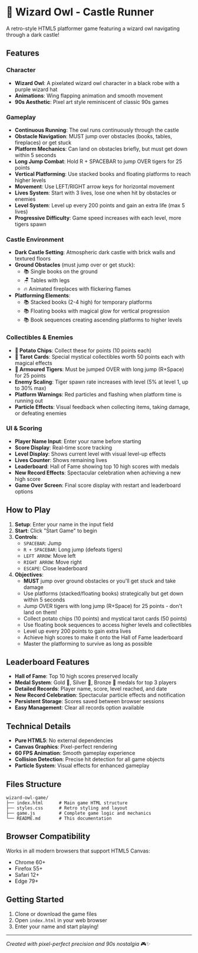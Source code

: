 # 🦉 Wizard Owl - Castle Runner

A retro-style HTML5 platformer game featuring a wizard owl navigating through a dark castle!

## Features

### Character
- **Wizard Owl**: A pixelated wizard owl character in a black robe with a purple wizard hat
- **Animations**: Wing flapping animation and smooth movement
- **90s Aesthetic**: Pixel art style reminiscent of classic 90s games

### Gameplay
- **Continuous Running**: The owl runs continuously through the castle
- **Obstacle Navigation**: MUST jump over obstacles (books, tables, fireplaces) or get stuck
- **Platform Mechanics**: Can land on obstacles briefly, but must get down within 5 seconds
- **Long Jump Combat**: Hold R + SPACEBAR to jump OVER tigers for 25 points
- **Vertical Platforming**: Use stacked books and floating platforms to reach higher levels
- **Movement**: Use LEFT/RIGHT arrow keys for horizontal movement
- **Lives System**: Start with 3 lives, lose one when hit by obstacles or enemies
- **Level System**: Level up every 200 points and gain an extra life (max 5 lives)
- **Progressive Difficulty**: Game speed increases with each level, more tigers spawn

### Castle Environment
- **Dark Castle Setting**: Atmospheric dark castle with brick walls and textured floors
- **Ground Obstacles** (must jump over or get stuck):
  - 📚 Single books on the ground
  - 🪑 Tables with legs  
  - 🔥 Animated fireplaces with flickering flames
- **Platforming Elements**:
  - 📚 Stacked books (2-4 high) for temporary platforms
  - 📚 Floating books with magical glow for vertical progression
  - 📚 Book sequences creating ascending platforms to higher levels

### Collectibles & Enemies
- **🥔 Potato Chips**: Collect these for points (10 points each)
- **🔮 Tarot Cards**: Special mystical collectibles worth 50 points each with magical effects
- **🐅 Armoured Tigers**: Must be jumped OVER with long jump (R+Space) for 25 points
- **Enemy Scaling**: Tiger spawn rate increases with level (5% at level 1, up to 30% max)
- **Platform Warnings**: Red particles and flashing when platform time is running out
- **Particle Effects**: Visual feedback when collecting items, taking damage, or defeating enemies

### UI & Scoring
- **Player Name Input**: Enter your name before starting
- **Score Display**: Real-time score tracking
- **Level Display**: Shows current level with visual level-up effects
- **Lives Counter**: Shows remaining lives
- **Leaderboard**: Hall of Fame showing top 10 high scores with medals
- **New Record Effects**: Spectacular celebration when achieving a new high score
- **Game Over Screen**: Final score display with restart and leaderboard options

## How to Play

1. **Setup**: Enter your name in the input field
2. **Start**: Click "Start Game" to begin
3. **Controls**:
   - `SPACEBAR`: Jump
   - `R + SPACEBAR`: Long jump (defeats tigers)
   - `LEFT ARROW`: Move left
   - `RIGHT ARROW`: Move right
   - `ESCAPE`: Close leaderboard
4. **Objectives**:
   - **MUST** jump over ground obstacles or you'll get stuck and take damage
   - Use platforms (stacked/floating books) strategically but get down within 5 seconds
   - Jump OVER tigers with long jump (R+Space) for 25 points - don't land on them!
   - Collect potato chips (10 points) and mystical tarot cards (50 points)
   - Use floating book sequences to access higher levels and collectibles
   - Level up every 200 points to gain extra lives
   - Achieve high scores to make it onto the Hall of Fame leaderboard
   - Master the platforming to survive as long as possible

## Leaderboard Features

- **Hall of Fame**: Top 10 high scores preserved locally
- **Medal System**: Gold 🥇, Silver 🥈, Bronze 🥉 medals for top 3 players
- **Detailed Records**: Player name, score, level reached, and date
- **New Record Celebration**: Spectacular particle effects and notification
- **Persistent Storage**: Scores saved between browser sessions
- **Easy Management**: Clear all records option available

## Technical Details

- **Pure HTML5**: No external dependencies
- **Canvas Graphics**: Pixel-perfect rendering
- **60 FPS Animation**: Smooth gameplay experience
- **Collision Detection**: Precise hit detection for all game objects
- **Particle System**: Visual effects for enhanced gameplay

## Files Structure

```
wizard-owl-game/
├── index.html      # Main game HTML structure
├── styles.css      # Retro styling and layout
├── game.js         # Complete game logic and mechanics
└── README.md       # This documentation
```

## Browser Compatibility

Works in all modern browsers that support HTML5 Canvas:
- Chrome 60+
- Firefox 55+
- Safari 12+
- Edge 79+

## Getting Started

1. Clone or download the game files
2. Open `index.html` in your web browser
3. Enter your name and start playing!

---

*Created with pixel-perfect precision and 90s nostalgia* 🎮✨
